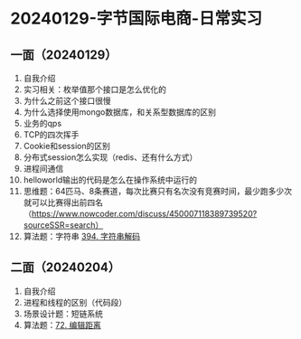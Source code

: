 # 20240129-字节国际电商-日常实习

## 一面（20240129）

1. 自我介绍
2. 实习相关：枚举值那个接口是怎么优化的
3. 为什么之前这个接口很慢
4. 为什么选择使用mongo数据库，和关系型数据库的区别
5. 业务的qps
6. TCP的四次挥手
7. Cookie和session的区别
8. 分布式session怎么实现（redis、还有什么方式）
9. 进程间通信
10. helloworld输出的代码是怎么在操作系统中运行的
11. 思维题：64匹马、8条赛道，每次比赛只有名次没有竞赛时间，最少跑多少次就可以比赛得出前四名（https://www.nowcoder.com/discuss/450007118389739520?sourceSSR=search）
12. 算法题：字符串 [394. 字符串解码](https://leetcode.cn/problems/decode-string/)

## 二面（20240204）

1. 自我介绍
2. 进程和线程的区别（代码段）
3. 场景设计题：短链系统
4. 算法题：[72. 编辑距离](https://leetcode.cn/problems/edit-distance/)

